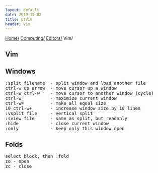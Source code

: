 ```yaml
---
layout: default
date: 2019-12-02
title: ptVim
header: Vim
---
```

<div id="preamble">
<div class="sectionbody">
<div class="paragraph">
<p><span class="small"><a href="../../../index.html">Home/</a></span>
<span class="small"><a href="../../index.html">Computing/</a></span>
<span class="small"><a href="../index.html">Editors/</a></span>
<span class="small">Vim/</span></p>
</div>
</div>
</div>
<div class="sect1">
<h2 id="_vim">Vim</h2>
<div class="sectionbody">

</div>
</div>
<div class="sect1">
<h2 id="_windows">Windows</h2>
<div class="sectionbody">
<div class="literalblock">
<div class="content">
<pre>:split filename  - split window and load another file
ctrl-w up arrow  - move cursor up a window
ctrl-w ctrl-w    - move cursor to another window (cycle)
ctrl-w_          - maximize current window
ctrl-w=          - make all equal size
10 ctrl-w+       - increase window size by 10 lines
:vsplit file     - vertical split
:sview file      - same as split, but readonly
:hide            - close current window
:only            - keep only this window open</pre>
</div>
</div>
</div>
</div>
<div class="sect1">
<h2 id="_folds">Folds</h2>
<div class="sectionbody">
<div class="literalblock">
<div class="content">
<pre>select block, then :fold
zo - open
zc - close</pre>
</div>
</div>
</div>
</div>
